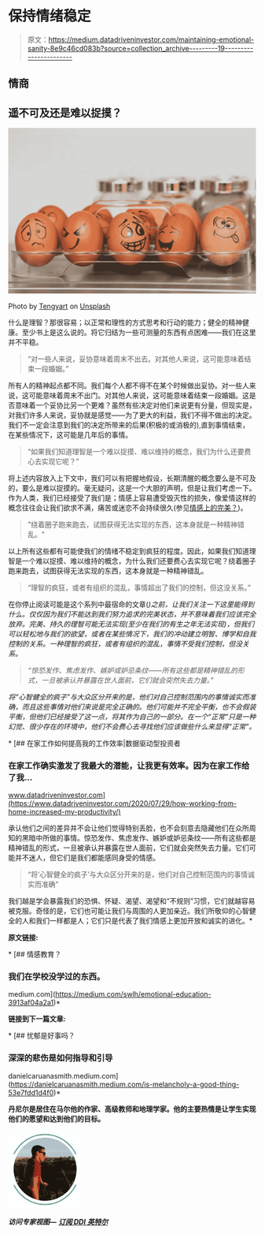 # 保持情绪稳定

> 原文：<https://medium.datadriveninvestor.com/maintaining-emotional-sanity-8e9c46cd083b?source=collection_archive---------19----------------------->

## 情商

## 遥不可及还是难以捉摸？

![](img/8d6047e5dcd97466f2f8f2ed94fbb807.png)

Photo by [Tengyart](https://unsplash.com/@tengyart?utm_source=medium&utm_medium=referral) on [Unsplash](https://unsplash.com?utm_source=medium&utm_medium=referral)

什么是理智？那很容易；以正常和理性的方式思考和行动的能力；健全的精神健康。至少书上是这么说的。将它归结为一些可测量的东西有点困难——我们在这里并不平稳。

> “对一些人来说，妥协意味着周末不出去。对其他人来说，这可能意味着结束一段婚姻。”

所有人的精神起点都不同。我们每个人都不得不在某个时候做出妥协。对一些人来说，这可能意味着周末不出门。对其他人来说，这可能意味着结束一段婚姻。这是否意味着一个妥协比另一个更难？虽然有些决定对他们来说更有分量，但现实是，对我们许多人来说，妥协就是感觉——为了更大的利益，我们不得不做出的决定。我们不一定会注意到我们的决定所带来的后果(积极的或消极的),直到事情结束，在某些情况下，这可能是几年后的事情。

> “如果我们知道理智是一个难以捉摸、难以维持的概念，我们为什么还要费心去实现它呢？”

将上述内容放入上下文中，我们可以有把握地假设，长期清醒的概念要么是不可及的，要么是难以捉摸的。毫无疑问，这是一个大胆的声明，但是让我们考虑一下。作为人类，我们已经接受了我们是；情感上容易遭受毁灭性的损失，像爱情这样的概念往往会让我们欲求不满，痛苦或迷恋不会持续很久(参见[情感上的完美？](https://danielcaruanasmith.medium.com/emotional-perfection-11fff04549e0))。

> "绕着圈子跑来跑去，试图获得无法实现的东西，这本身就是一种精神错乱。"

以上所有这些都有可能使我们的情绪不稳定到疯狂的程度。因此，如果我们知道理智是一个难以捉摸、难以维持的概念，为什么我们还要费心去实现它呢？绕着圈子跑来跑去，试图获得无法实现的东西，这本身就是一种精神错乱。

> “理智的疯狂，或者有组织的混乱，事情超出了我们的控制，但这没关系。”

在你停止阅读可能是这个系列中最宿命的文章(*)之前，让我们关注一下这里能得到什么。仅仅因为我们不能达到我们努力追求的完美状态，并不意味着我们应该完全放弃。完美、持久的理智可能无法实现(至少在我们的有生之年无法实现)，但我们可以轻松地与我们的欲望，或者在某些情况下，我们的冲动建立明智、博学和自我控制的关系。一种理智的疯狂，或者有组织的混乱，事情不受我们控制，但没关系。*

> *“惊恐发作、焦虑发作、嫉妒或妒忌条纹——所有这些都是精神错乱的形式，一旦被承认并暴露在世人面前，它们就会突然失去力量。”*

*将“心智健全的疯子”与大众区分开来的是，他们对自己控制范围内的事情诚实而准确，而且这些事情对他们来说是完全正确的。他们可能并不完全平衡，也不会假装平衡，但他们已经接受了这一点，将其作为自己的一部分。在一个“正常”只是一种幻觉、很少存在的环境中，他们不会费心去寻找他们应该做些什么来显得“正常”。*

*[](https://www.datadriveninvestor.com/2020/07/29/how-working-from-home-increased-my-productivity/) [## 在家工作如何提高我的工作效率|数据驱动型投资者

### 在家工作确实激发了我最大的潜能，让我更有效率。因为在家工作给了我…

www.datadriveninvestor.com](https://www.datadriveninvestor.com/2020/07/29/how-working-from-home-increased-my-productivity/) 

承认他们之间的差异并不会让他们觉得特别丢脸，也不会刻意去隐藏他们在众所周知的黑暗中所做的事情。惊恐发作、焦虑发作、嫉妒或妒忌条纹——所有这些都是精神错乱的形式，一旦被承认并暴露在世人面前，它们就会突然失去力量。它们可能并不迷人，但它们是我们都能感同身受的情感。

> “将‘心智健全的疯子’与大众区分开来的是，他们对自己控制范围内的事情诚实而准确”

我们越是学会暴露我们的恐惧、怀疑、渴望、渴望和“不规则”习惯，它们就越容易被克服。奇怪的是，它们也可能让我们与周围的人更加亲近。我们所敬仰的心智健全的人和我们一样都是人；它们只是代表了我们情感上更加开放和诚实的进化。* 

**原文链接:**

*[](https://medium.com/swlh/emotional-education-3913af04a2a1) [## 情感教育？

### 我们在学校没学过的东西。

medium.com](https://medium.com/swlh/emotional-education-3913af04a2a1)* 

**链接到下一篇文章:**

*[](https://danielcaruanasmith.medium.com/is-melancholy-a-good-thing-53e7fdd1d4f0) [## 忧郁是好事吗？

### 深深的悲伤是如何指导和引导

danielcaruanasmith.medium.com](https://danielcaruanasmith.medium.com/is-melancholy-a-good-thing-53e7fdd1d4f0)* 

**丹尼尔是居住在马尔他的作家、高级教师和地理学家。他的主要热情是让学生实现他们的愿望和达到他们的目标。**

*![](img/a29b584ade460b1798a2101eed338dd3.png)*

***访问专家视图—** [**订阅 DDI 英特尔**](https://datadriveninvestor.com/ddi-intel)*